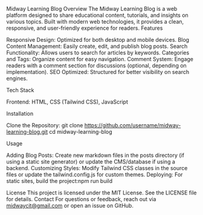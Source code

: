 Midway Learning Blog
Overview
The Midway Learning Blog is a web platform designed to share educational content, tutorials, and insights on various topics. Built with modern web technologies, it provides a clean, responsive, and user-friendly experience for readers.
Features

Responsive Design: Optimized for both desktop and mobile devices.
Blog Content Management: Easily create, edit, and publish blog posts.
Search Functionality: Allows users to search for articles by keywords.
Categories and Tags: Organize content for easy navigation.
Comment System: Engage readers with a comment section for discussions (optional, depending on implementation).
SEO Optimized: Structured for better visibility on search engines.

Tech Stack

Frontend: HTML, CSS (Tailwind CSS), JavaScript


Installation

Clone the Repository:
git clone https://github.com/username/midway-learning-blog.git
cd midway-learning-blog


Usage

Adding Blog Posts: Create new markdown files in the posts directory (if using a static site generator) or update the CMS/database if using a backend.
Customizing Styles: Modify Tailwind CSS classes in the source files or update the tailwind.config.js for custom themes.
Deploying:
For static sites, build the project:npm run build


License
This project is licensed under the MIT License. See the LICENSE file for details.
Contact
For questions or feedback, reach out via midwaycit@gmail.com or open an issue on GitHub.